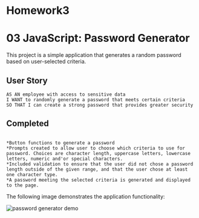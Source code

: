# Homework3
# 03 JavaScript: Password Generator

This project is a simple application that generates a random password based on user-selected criteria. 

## User Story

```
AS AN employee with access to sensitive data
I WANT to randomly generate a password that meets certain criteria
SO THAT I can create a strong password that provides greater security
```

## Completed

```

*Button functions to generate a password
*Prompts created to allow user to choose which criteria to use for password. Choices are character length, uppercase letters, lowercase letters, numeric and'or special characters.
*Included validation to ensure that the user did not chose a password length outside of the given range, and that the user chose at least one character type.
*A password meeting the selected criteria is generated and displayed to the page.
```

The following image demonstrates the application functionality:

![password generator demo](./Assets/03-javascript-homework-demo.png)


